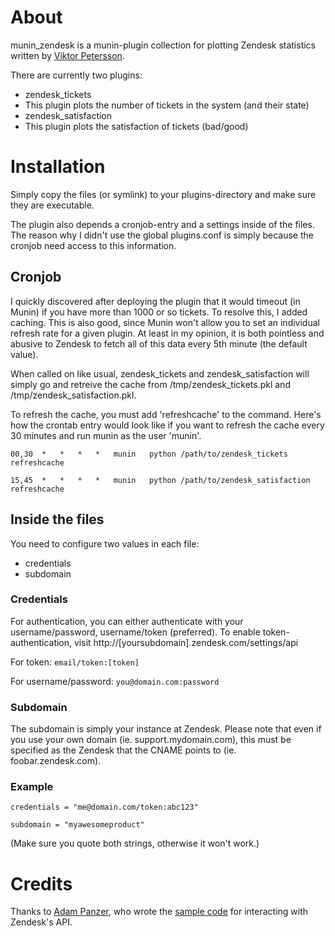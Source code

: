 # About

munin_zendesk is a munin-plugin collection for plotting Zendesk statistics written by [Viktor Petersson](http://viktorpetersson.com/).

There are currently two plugins: 

 * zendesk_tickets
  * This plugin plots the number of tickets in the system (and their state)
 * zendesk_satisfaction
  * This plugin plots the satisfaction of tickets (bad/good)

# Installation

Simply copy the files (or symlink) to your plugins-directory and make sure they are executable.

The plugin also depends a cronjob-entry and a settings inside of the files. The reason why I didn't
use the global plugins.conf is simply because the cronjob need access to this information. 

## Cronjob

I quickly discovered after deploying the plugin that it would timeout (in Munin) if you have more 
than 1000 or so tickets. To resolve this, I added caching. This is also good, since Munin won't 
allow you to set an individual refresh rate for a given plugin. At least in my opinion, it is both 
pointless and abusive to Zendesk to fetch all of this data every 5th minute (the default value).

When called on like usual, zendesk_tickets and zendesk_satisfaction will simply go and retreive 
the cache from /tmp/zendesk_tickets.pkl and /tmp/zendesk_satisfaction.pkl.

To refresh the cache, you must add 'refreshcache' to the command. Here's how the crontab entry
would look like if you want to refresh the cache every 30 minutes and run munin as the user 'munin'.

`00,30	*	*	*	*	munin	python /path/to/zendesk_tickets refreshcache`

`15,45	*	*	*	*	munin	python /path/to/zendesk_satisfaction refreshcache`

## Inside the files

You need to configure two values in each file:

 * credentials
 * subdomain

### Credentials

For authentication, you can either authenticate with your username/password, username/token (preferred).
To enable token-authentication, visit http://[yoursubdomain].zendesk.com/settings/api

For token:
`email/token:[token]`

For username/password:
`you@domain.com:password`

### Subdomain

The subdomain is simply your instance at Zendesk. Please note that even if you use your 
own domain (ie. support.mydomain.com), this must be specified as the Zendesk that the 
CNAME points to (ie. foobar.zendesk.com).

### Example

`credentials = "me@domain.com/token:abc123"`

`subdomain = "myawesomeproduct"`

(Make sure you quote both strings, otherwise it won't work.)

# Credits

Thanks to [Adam Panzer](https://github.com/apanzerj), who wrote the [sample code](https://support.zendesk.com/entries/21457528-using-python-with-the-zendesk-api) for interacting with Zendesk's API.


